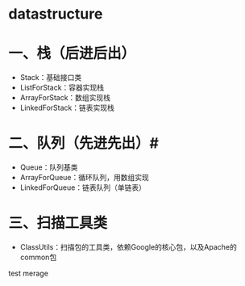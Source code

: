 # datastructure

# 一、栈（后进后出） #

- Stack：基础接口类
- ListForStack：容器实现栈
- ArrayForStack：数组实现栈
- LinkedForStack：链表实现栈

# 二、队列（先进先出）#

- Queue：队列基类
- ArrayForQueue：循环队列，用数组实现
- LinkedForQueue：链表队列（单链表）

# 三、扫描工具类 #

- ClassUtils：扫描包的工具类，依赖Google的核心包，以及Apache的common包

test merage
